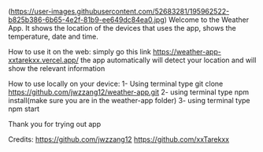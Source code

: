 (https://user-images.githubusercontent.com/52683281/195962522-b825b386-6b65-4e2f-81b9-ee649dc84ea0.jpg)
Welcome to the Weather App. It shows the location of the devices that uses the app, shows the temperature, date and time.

How to use it on the web:
    simply go this link https://weather-app-xxtarekxx.vercel.app/ 
    the app automatically will detect your location and will show the relevant information

How to use locally on your device:
    1- Using terminal type git clone https://github.com/jwzzang12/weather-app.git
    2- using terminal type npm install(make sure you are in the weather-app folder)
    3- using terminal type npm start

Thank you for trying out app


Credits:
https://github.com/jwzzang12
https://github.com/xxTarekxx

